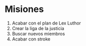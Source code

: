 # Misiones

1. Acabar con el plan de Lex Luthor
2. Crear la liga de la justicia
3. Buscar nuevos miembros
4. Acabar con stroke
